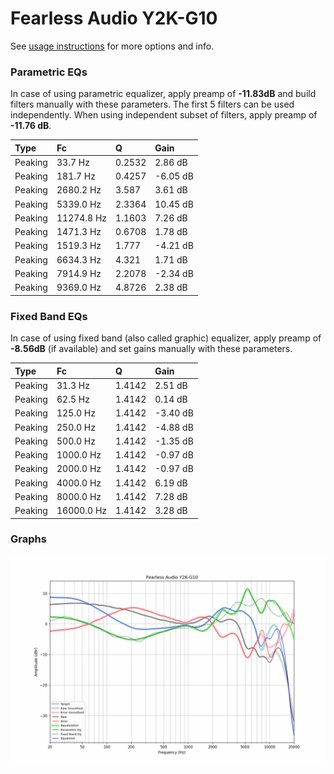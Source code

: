 # Fearless Audio Y2K-G10
See [usage instructions](https://github.com/jaakkopasanen/AutoEq#usage) for more options and info.

### Parametric EQs
In case of using parametric equalizer, apply preamp of **-11.83dB** and build filters manually
with these parameters. The first 5 filters can be used independently.
When using independent subset of filters, apply preamp of **-11.76 dB**.

| Type    | Fc         |      Q | Gain     |
|:--------|:-----------|:-------|:---------|
| Peaking | 33.7 Hz    | 0.2532 | 2.86 dB  |
| Peaking | 181.7 Hz   | 0.4257 | -6.05 dB |
| Peaking | 2680.2 Hz  | 3.587  | 3.61 dB  |
| Peaking | 5339.0 Hz  | 2.3364 | 10.45 dB |
| Peaking | 11274.8 Hz | 1.1603 | 7.26 dB  |
| Peaking | 1471.3 Hz  | 0.6708 | 1.78 dB  |
| Peaking | 1519.3 Hz  | 1.777  | -4.21 dB |
| Peaking | 6634.3 Hz  | 4.321  | 1.71 dB  |
| Peaking | 7914.9 Hz  | 2.2078 | -2.34 dB |
| Peaking | 9369.0 Hz  | 4.8726 | 2.38 dB  |

### Fixed Band EQs
In case of using fixed band (also called graphic) equalizer, apply preamp of **-8.56dB**
(if available) and set gains manually with these parameters.

| Type    | Fc         |      Q | Gain     |
|:--------|:-----------|:-------|:---------|
| Peaking | 31.3 Hz    | 1.4142 | 2.51 dB  |
| Peaking | 62.5 Hz    | 1.4142 | 0.14 dB  |
| Peaking | 125.0 Hz   | 1.4142 | -3.40 dB |
| Peaking | 250.0 Hz   | 1.4142 | -4.88 dB |
| Peaking | 500.0 Hz   | 1.4142 | -1.35 dB |
| Peaking | 1000.0 Hz  | 1.4142 | -0.97 dB |
| Peaking | 2000.0 Hz  | 1.4142 | -0.97 dB |
| Peaking | 4000.0 Hz  | 1.4142 | 6.19 dB  |
| Peaking | 8000.0 Hz  | 1.4142 | 7.28 dB  |
| Peaking | 16000.0 Hz | 1.4142 | 3.28 dB  |

### Graphs
![](./Fearless%20Audio%20Y2K-G10.png)